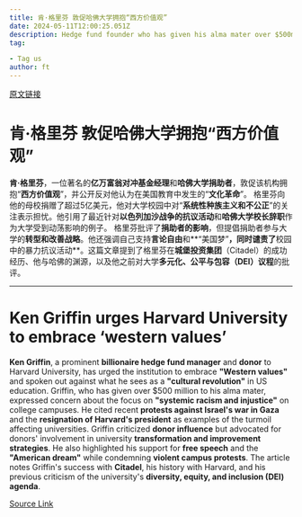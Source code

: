 ```yaml
---
title: 肯·格里芬 敦促哈佛大学拥抱“西方价值观”
date: 2024-05-11T12:00:25.051Z
description: Hedge fund founder who has given his alma mater over $500mn pushes back on ‘cultural revolution’
tag: 

- Tag us
author: ft
---
```


[原文链接](https://ft.com/content/1922acbd-95b0-482b-9a23-0789eae1870f)

# **肯·格里芬** 敦促哈佛大学拥抱“**西方价值观**” 

**肯·格里芬**，一位著名的**亿万富翁对冲基金经理**和**哈佛大学捐助者**，敦促该机构拥抱“**西方价值观**”，并公开反对他认为在美国教育中发生的“**文化革命**”。 格里芬向他的母校捐赠了超过5亿美元，他对大学校园中对“**系统性种族主义和不公正**”的关注表示担忧。他引用了最近针对**以色列加沙战争的抗议活动**和**哈佛大学校长辞职**作为大学受到动荡影响的例子。 格里芬批评了**捐助者的影响**，但提倡捐助者参与大学的**转型和改善战略**。他还强调自己支持**言论自由**和**“美国梦”**，同时谴责了**校园中的暴力抗议活动**。这篇文章提到了格里芬在**城堡投资集团**（Citadel）的成功经历、他与哈佛的渊源，以及他之前对大学**多元化、公平与包容（DEI）议程**的批评。

---

# Ken Griffin urges Harvard University to embrace ‘western values’ 

**Ken Griffin**, a prominent **billionaire hedge fund manager** and **donor** to Harvard University, has urged the institution to embrace **"Western values"** and spoken out against what he sees as a **"cultural revolution"** in US education. Griffin, who has given over $500 million to his alma mater, expressed concern about the focus on **"systemic racism and injustice"** on college campuses. He cited recent **protests against Israel's war in Gaza** and the **resignation of Harvard's president** as examples of the turmoil affecting universities. Griffin criticized **donor influence** but advocated for donors' involvement in university **transformation and improvement strategies**. He also highlighted his support for **free speech** and the **"American dream"** while condemning **violent campus protests**. The article notes Griffin's success with **Citadel**, his history with Harvard, and his previous criticism of the university's **diversity, equity, and inclusion (DEI) agenda**.

[Source Link](https://ft.com/content/1922acbd-95b0-482b-9a23-0789eae1870f)

